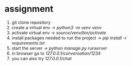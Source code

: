 # assignment

1. git clone repository
2. create a virtual env -> *python3 -m venv venv*
3. activate virtual env -> *source/venv/bin/activate*
4. install packages needed to run the project -> *pip install -r requirements.txt*
5. start the server -> *python manage.py runserver*
6. in browser go to *127.0.0.1/conversation/1234*
7. you can also try *127.0.0.1/chat*
